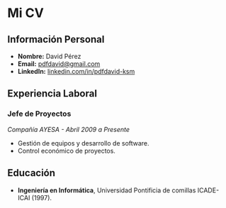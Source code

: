 # Mi CV

## Información Personal
- **Nombre:** David Pérez
- **Email:** pdfdavid@gmail.com
- **LinkedIn:** [linkedin.com/in/pdfdavid-ksm](https://linkedin.com/in/pdfdavid-ksm)

## Experiencia Laboral
### Jefe de Proyectos
*Compañía AYESA - Abril 2009 a Presente*
- Gestión de equipos y desarrollo de software.
- Control económico de proyectos.

## Educación
- **Ingeniería en Informática**, Universidad Pontificia de comillas ICADE-ICAI (1997).
